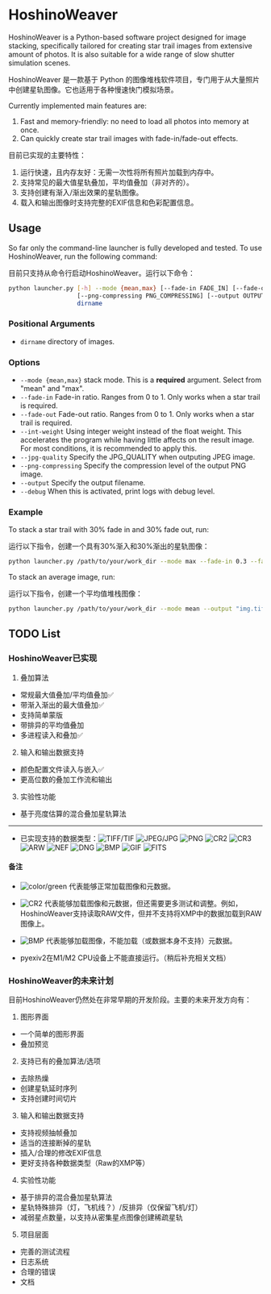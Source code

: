 # HoshinoWeaver

HoshinoWeaver is a Python-based software project designed for image stacking, specifically tailored for creating star trail images from extensive amount of photos. It is also suitable for a wide range of slow shutter simulation scenes.

HoshinoWeaver 是一款基于 Python 的图像堆栈软件项目，专门用于从大量照片中创建星轨图像。它也适用于各种慢速快门模拟场景。

Currently implemented main features are:
1. Fast and memory-friendly: no need to load all photos into memory at once.
2. Can quickly create star trail images with fade-in/fade-out effects.

目前已实现的主要特性：
1. 运行快速，且内存友好：无需一次性将所有照片加载到内存中。
2. 支持常见的最大值星轨叠加，平均值叠加（非对齐的）。
3. 支持创建有渐入/渐出效果的星轨图像。
4. 载入和输出图像时支持完整的EXIF信息和色彩配置信息。

## Usage

So far only the command-line launcher is fully developed and tested. To use HoshinoWeaver, run the following command:

目前只支持从命令行启动HoshinoWeaver。运行以下命令：

```sh
python launcher.py [-h] --mode {mean,max} [--fade-in FADE_IN] [--fade-out FADE_OUT] [--int-weight] [--jpg-quality JPG_QUALITY]
                   [--png-compressing PNG_COMPRESSING] [--output OUTPUT] [--debug]
                   dirname
```

### Positional Arguments
  * `dirname` directory of images.

### Options
  * `--mode {mean,max}` stack mode. This is a **required** argument. Select from "mean" and "max".
  * `--fade-in` Fade-in ratio. Ranges from 0 to 1. Only works when a star trail is required.
  * `--fade-out` Fade-out ratio. Ranges from 0 to 1. Only works when a star trail is required.
  * `--int-weight` Using integer weight instead of the float weight. This accelerates the program while having little affects on the result image. For most conditions, it is recommended to apply this.
  * `--jpg-quality` Specify the JPG_QUALITY when outputing JPEG image.
  * `--png-compressing` Specify the compression level of the output PNG image.
  * `--output` Specify the output filename.
  * `--debug` When this is activated, print logs with debug level.

### Example

To stack a star trail with 30% fade in and 30% fade out, run:

运行以下指令，创建一个具有30%渐入和30%渐出的星轨图像：

```sh
python launcher.py /path/to/your/work_dir --mode max --fade-in 0.3 --fade-out 0.3 --int-weight --output "img.tif"
```

To stack an average image, run:

运行以下指令，创建一个平均值堆栈图像：

```sh
python launcher.py /path/to/your/work_dir --mode mean --output "img.tif"
```

## TODO List

### HoshinoWeaver已实现

1. 叠加算法
  * 常规最大值叠加/平均值叠加✅
  * 带渐入渐出的最大值叠加✅
  * 支持简单蒙版
  * 带排异的平均值叠加
  * 多进程读入和叠加✅

2. 输入和输出数据支持
  * 颜色配置文件读入与嵌入✅
  * 更高位数的叠加工作流和输出

3. 实验性功能
  * 基于亮度估算的混合叠加星轨算法
---

* 已实现支持的数据类型：![TIFF/TIF](https://img.shields.io/badge/-TIFF%2FTIF-green) ![JPEG/JPG](https://img.shields.io/badge/-JPEG%2FJPG-green) ![PNG](https://img.shields.io/badge/-PNG-green) ![CR2](https://img.shields.io/badge/-CR2-darkgreen) ![CR3](https://img.shields.io/badge/-CR3-darkgreen) ![ARW](https://img.shields.io/badge/-ARW-darkgreen) ![NEF](https://img.shields.io/badge/-NEF-darkgreen) ![DNG](https://img.shields.io/badge/-DNG-darkgreen) ![BMP](https://img.shields.io/badge/-BMP-yellow) ![GIF](https://img.shields.io/badge/-GIF-yellow) ![FITS](https://img.shields.io/badge/-FITS-yellow)

#### 备注

* ![color/green](https://img.shields.io/badge/-green-green) 代表能够正常加载图像和元数据。

* ![CR2](https://img.shields.io/badge/-darkgreen-darkgreen) 代表能够加载图像和元数据，但还需要更多测试和调整。例如，HoshinoWeaver支持读取RAW文件，但并不支持将XMP中的数据加载到RAW图像上。

* ![BMP](https://img.shields.io/badge/-yellow-yellow) 代表能够加载图像，不能加载（或数据本身不支持）元数据。

* pyexiv2在M1/M2 CPU设备上不能直接运行。（稍后补充相关文档）

### HoshinoWeaver的未来计划

目前HoshinoWeaver仍然处在非常早期的开发阶段。主要的未来开发方向有：

1. 图形界面
  * 一个简单的图形界面
  * 叠加预览

2. 支持已有的叠加算法/选项
  * 去除热燥
  * 创建星轨延时序列
  * 支持创建时间切片

3. 输入和输出数据支持
  * 支持视频抽帧叠加
  * 适当的连接断掉的星轨
  * 插入/合理的修改EXIF信息
  * 更好支持各种数据类型（Raw的XMP等）

4. 实验性功能
  * 基于排异的混合叠加星轨算法
  * 星轨特殊排异（灯，飞机线？）/反排异（仅保留飞机/灯）
  * 减弱星点数量，以支持从密集星点图像创建稀疏星轨

5. 项目层面
  * 完善的测试流程
  * 日志系统
  * 合理的错误
  * 文档